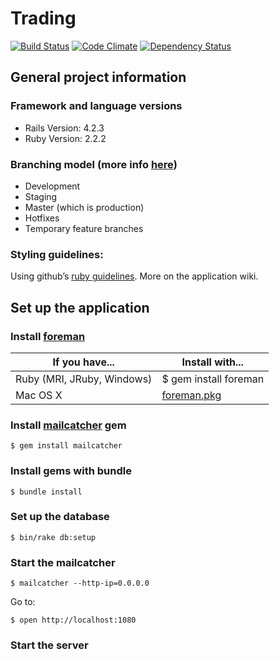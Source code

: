 # Trading

[![Build Status](https://semaphoreci.com/api/v1/projects/a88c3462-0aeb-434e-b34e-bd4a522f02e4/391629/shields_badge.svg)](https://semaphoreci.com/dbalexandre/trading)
[![Code Climate](https://codeclimate.com/github/dbalexandre/trading/badges/gpa.svg)](https://codeclimate.com/github/dbalexandre/trading)
[![Dependency Status](https://gemnasium.com/dbalexandre/trading.svg)](https://gemnasium.com/dbalexandre/trading)

## General project information

### Framework and language versions
- Rails Version: 4.2.3
- Ruby Version: 2.2.2

### Branching model (more info [here](http://nvie.com/posts/a-successful-git-branching-model/))

- Development
- Staging
- Master (which is production)
- Hotfixes
- Temporary feature branches

### Styling guidelines:

Using github’s [ruby guidelines](https://github.com/styleguide/ruby). More on the application wiki.

## Set up the application

### Install [foreman](https://github.com/ddollar/foreman#installation)

If you have...  | Install with...
------------- | -------------
Ruby (MRI, JRuby, Windows)  | $ gem install foreman
Mac OS X  | [foreman.pkg](http://assets.foreman.io/foreman/foreman.pkg)

### Install [mailcatcher](http://mailcatcher.me/) gem

    $ gem install mailcatcher

### Install gems with bundle

    $ bundle install

### Set up the database

    $ bin/rake db:setup

### Start the mailcatcher

    $ mailcatcher --http-ip=0.0.0.0

Go to:

    $ open http://localhost:1080

### Start the server

